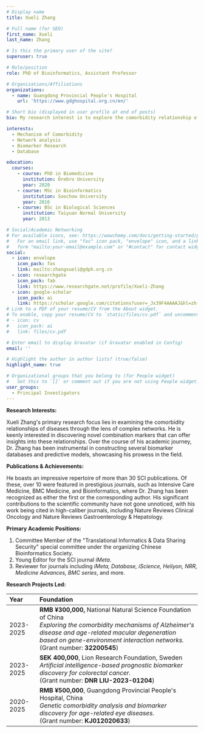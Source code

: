 ```yaml
---
# Display name
title: Xueli Zhang

# Full name (for SEO)
first_name: Xueli
last_name: Zhang

# Is this the primary user of the site?
superuser: true

# Role/position
role: PhD of Bioinformatics, Assistant Professor

# Organizations/Affiliations
organizations:
  - name: Guangdong Provincial People's Hospital
    url: 'https://www.gdghospital.org.cn/en/'

# Short bio (displayed in user profile at end of posts)
bio: My research interest is to explore the comorbidity relationship of diseases based on complex networks and to find new combination markers, and has constructed multiple biomarker databases and prediction models.

interests:
  - Mechanism of Comorbidity
  - Network analysis
  - Biomarker Research
  - Database

education:
  courses:
    - course: PhD in Biomedicine
      institution: Örebro University
      year: 2020
    - course: MSc in Bioinformatics
      institution: Soochow University
      year: 2016
    - course: BSc in Biological Sciences
      institution: Taiyuan Normal University
      year: 2013

# Social/Academic Networking
# For available icons, see: https://wowchemy.com/docs/getting-started/page-builder/#icons
#   For an email link, use "fas" icon pack, "envelope" icon, and a link in the
#   form "mailto:your-email@example.com" or "#contact" for contact widget.
social:
  - icon: envelope
    icon_pack: fas
    link: mailto:zhangxueli@gdph.org.cn
  - icon: researchgate
    icon_pack: fab
    link: https://www.researchgate.net/profile/Xueli-Zhang
  - icon: google-scholar
    icon_pack: ai
    link: https://scholar.google.com/citations?user=_Jx39F4AAAAJ&hl=zh-CN&oi=sra
# Link to a PDF of your resume/CV from the About widget.
# To enable, copy your resume/CV to `static/files/cv.pdf` and uncomment the lines below.
# - icon: cv
#   icon_pack: ai
#   link: files/cv.pdf

# Enter email to display Gravatar (if Gravatar enabled in Config)
email: ''

# Highlight the author in author lists? (true/false)
highlight_name: true

# Organizational groups that you belong to (for People widget)
#   Set this to `[]` or comment out if you are not using People widget.
user_groups:
  - Principal Investigators
---
```


**Research Interests:**

Xueli Zhang's primary research focus lies in examining the comorbidity relationships of diseases through the lens of complex networks. He is keenly interested in discovering novel combination markers that can offer insights into these relationships. Over the course of his academic journey, Dr. Zhang has been instrumental in constructing several biomarker databases and predictive models, showcasing his prowess in the field.

**Publications & Achievements:**

He boasts an impressive repertoire of more than 30 SCI publications. Of these, over 10 were featured in prestigious journals, such as Intensive Care Medicine, BMC Medicine, and Bioinformatics, where Dr. Zhang has been recognized as either the first or the corresponding author. His significant contributions to the scientific community have not gone unnoticed, with his work being cited in high-caliber journals, including Nature Reviews Clinical Oncology and Nature Reviews Gastroenterology & Hepatology.

**Primary Academic Positions:**

1. Committee Member of the "Translational Informatics & Data Sharing Security" special committee under the organizing Chinese Bioinformatics Society.
2. Young Editor for the SCI journal *iMeta*.
3. Reviewer for journals including *iMeta, Database, iScience, Heliyon, NRR, Medicine Advances, BMC series*, and more.

**Research Projects Led:**

| Year      | Foundation                                                   |
| :-------- | :----------------------------------------------------------- |
| 2023-2025 | **RMB ¥300,000,** National Natural Science Foundation of China<br />*Exploring the comorbidity mechanisms of Alzheimer's disease and age-related macular degeneration based on gene-environment interaction networks.*<br />(Grant number: **32200545**) |
| 2023-2025 | **SEK 400,000**, Lion Research Foundation, Sweden<br />*Artificial intelligence-based prognostic biomarker discovery for colorectal cancer.*<br/>(Grant number: **DNR LIU-2023-01204**) |
| 2020-2025 | **RMB ¥500,000**, Guangdong Provincial People's Hospital, China<br/>*Genetic comorbidity analysis and biomarker discovery for age-related eye diseases.*<br />(Grant number: **KJ012020633**) |

